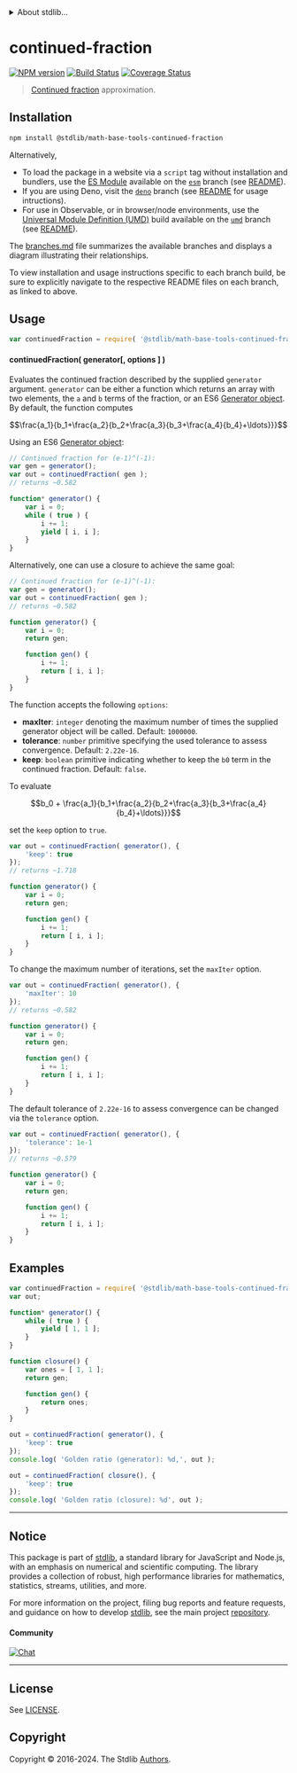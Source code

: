 <!--

@license Apache-2.0

Copyright (c) 2018 The Stdlib Authors.

Licensed under the Apache License, Version 2.0 (the "License");
you may not use this file except in compliance with the License.
You may obtain a copy of the License at

   http://www.apache.org/licenses/LICENSE-2.0

Unless required by applicable law or agreed to in writing, software
distributed under the License is distributed on an "AS IS" BASIS,
WITHOUT WARRANTIES OR CONDITIONS OF ANY KIND, either express or implied.
See the License for the specific language governing permissions and
limitations under the License.

-->


<details>
  <summary>
    About stdlib...
  </summary>
  <p>We believe in a future in which the web is a preferred environment for numerical computation. To help realize this future, we've built stdlib. stdlib is a standard library, with an emphasis on numerical and scientific computation, written in JavaScript (and C) for execution in browsers and in Node.js.</p>
  <p>The library is fully decomposable, being architected in such a way that you can swap out and mix and match APIs and functionality to cater to your exact preferences and use cases.</p>
  <p>When you use stdlib, you can be absolutely certain that you are using the most thorough, rigorous, well-written, studied, documented, tested, measured, and high-quality code out there.</p>
  <p>To join us in bringing numerical computing to the web, get started by checking us out on <a href="https://github.com/stdlib-js/stdlib">GitHub</a>, and please consider <a href="https://opencollective.com/stdlib">financially supporting stdlib</a>. We greatly appreciate your continued support!</p>
</details>

# continued-fraction

[![NPM version][npm-image]][npm-url] [![Build Status][test-image]][test-url] [![Coverage Status][coverage-image]][coverage-url] <!-- [![dependencies][dependencies-image]][dependencies-url] -->

> [Continued fraction][continued-fraction] approximation.

<section class="installation">

## Installation

```bash
npm install @stdlib/math-base-tools-continued-fraction
```

Alternatively,

-   To load the package in a website via a `script` tag without installation and bundlers, use the [ES Module][es-module] available on the [`esm`][esm-url] branch (see [README][esm-readme]).
-   If you are using Deno, visit the [`deno`][deno-url] branch (see [README][deno-readme] for usage intructions).
-   For use in Observable, or in browser/node environments, use the [Universal Module Definition (UMD)][umd] build available on the [`umd`][umd-url] branch (see [README][umd-readme]).

The [branches.md][branches-url] file summarizes the available branches and displays a diagram illustrating their relationships.

To view installation and usage instructions specific to each branch build, be sure to explicitly navigate to the respective README files on each branch, as linked to above.

</section>

<section class="usage">

## Usage

```javascript
var continuedFraction = require( '@stdlib/math-base-tools-continued-fraction' );
```

#### continuedFraction( generator\[, options ] )

Evaluates the continued fraction described by the supplied `generator` argument. `generator` can be either a function which returns an array with two elements, the `a` and `b` terms of the fraction, or an ES6 [Generator object][es6-generator]. By default, the function computes

<!-- <equation class="equation" label="eq:continued_fraction_a" align="center" raw="\frac{a_1}{b_1+\frac{a_2}{b_2+\frac{a_3}{b_3+\frac{a_4}{b_4}+\ldots}}}" alt="Continued fraction without leading b_0 term"> -->

```math
\frac{a_1}{b_1+\frac{a_2}{b_2+\frac{a_3}{b_3+\frac{a_4}{b_4}+\ldots}}}
```

<!-- <div class="equation" align="center" data-raw-text="\frac{a_1}{b_1+\frac{a_2}{b_2+\frac{a_3}{b_3+\frac{a_4}{b_4}+\ldots}}}" data-equation="eq:continued_fraction_a">
    <img src="https://cdn.jsdelivr.net/gh/stdlib-js/stdlib@bb29798906e119fcb2af99e94b60407a270c9b32/lib/node_modules/@stdlib/math/base/tools/continued-fraction/docs/img/equation_continued_fraction_a.svg" alt="Continued fraction without leading b_0 term">
    <br>
</div> -->

<!-- </equation> -->

Using an ES6 [Generator object][es6-generator]:

<!-- eslint-disable no-restricted-syntax, node/no-unsupported-features/es-syntax -->

```javascript
// Continued fraction for (e-1)^(-1):
var gen = generator();
var out = continuedFraction( gen );
// returns ~0.582

function* generator() {
    var i = 0;
    while ( true ) {
        i += 1;
        yield [ i, i ];
    }
}
```

Alternatively, one can use a closure to achieve the same goal:

```javascript
// Continued fraction for (e-1)^(-1):
var gen = generator();
var out = continuedFraction( gen );
// returns ~0.582

function generator() {
    var i = 0;
    return gen;

    function gen() {
        i += 1;
        return [ i, i ];
    }
}
```

The function accepts the following `options`:

-   **maxIter**: `integer` denoting the maximum number of times the supplied generator object will be called. Default: `1000000`.
-   **tolerance**: `number` primitive specifying the used tolerance to assess convergence. Default: `2.22e-16`.
-   **keep**: `boolean` primitive indicating whether to keep the `b0` term in the continued fraction. Default: `false`.

To evaluate

<!-- <equation class="equation" label="eq:continued_fraction_b" align="center" raw="b_0 + \frac{a_1}{b_1+\frac{a_2}{b_2+\frac{a_3}{b_3+\frac{a_4}{b_4}+\ldots}}}" alt="Continued fraction with leading b_0 term"> -->

```math
b_0 + \frac{a_1}{b_1+\frac{a_2}{b_2+\frac{a_3}{b_3+\frac{a_4}{b_4}+\ldots}}}
```

<!-- <div class="equation" align="center" data-raw-text="b_0 + \frac{a_1}{b_1+\frac{a_2}{b_2+\frac{a_3}{b_3+\frac{a_4}{b_4}+\ldots}}}" data-equation="eq:continued_fraction_b">
    <img src="https://cdn.jsdelivr.net/gh/stdlib-js/stdlib@bb29798906e119fcb2af99e94b60407a270c9b32/lib/node_modules/@stdlib/math/base/tools/continued-fraction/docs/img/equation_continued_fraction_b.svg" alt="Continued fraction with leading b_0 term">
    <br>
</div> -->

<!-- </equation> -->

set the `keep` option to `true`.

```javascript
var out = continuedFraction( generator(), {
    'keep': true
});
// returns ~1.718

function generator() {
    var i = 0;
    return gen;

    function gen() {
        i += 1;
        return [ i, i ];
    }
}
```

To change the maximum number of iterations, set the `maxIter` option.

```javascript
var out = continuedFraction( generator(), {
    'maxIter': 10
});
// returns ~0.582

function generator() {
    var i = 0;
    return gen;

    function gen() {
        i += 1;
        return [ i, i ];
    }
}
```

The default tolerance of `2.22e-16` to assess convergence can be changed via the `tolerance` option.

```javascript
var out = continuedFraction( generator(), {
    'tolerance': 1e-1
});
// returns ~0.579

function generator() {
    var i = 0;
    return gen;

    function gen() {
        i += 1;
        return [ i, i ];
    }
}
```

</section>

<!-- /.usage -->

<section class="examples">

## Examples

<!-- eslint-disable no-restricted-syntax, node/no-unsupported-features/es-syntax -->

<!-- eslint no-undef: "error" -->

```javascript
var continuedFraction = require( '@stdlib/math-base-tools-continued-fraction' );
var out;

function* generator() {
    while ( true ) {
        yield [ 1, 1 ];
    }
}

function closure() {
    var ones = [ 1, 1 ];
    return gen;

    function gen() {
        return ones;
    }
}

out = continuedFraction( generator(), {
    'keep': true
});
console.log( 'Golden ratio (generator): %d,', out );

out = continuedFraction( closure(), {
    'keep': true
});
console.log( 'Golden ratio (closure): %d', out );
```

</section>

<!-- /.examples -->

<!-- Section for related `stdlib` packages. Do not manually edit this section, as it is automatically populated. -->

<section class="related">

</section>

<!-- /.related -->

<!-- Section for all links. Make sure to keep an empty line after the `section` element and another before the `/section` close. -->


<section class="main-repo" >

* * *

## Notice

This package is part of [stdlib][stdlib], a standard library for JavaScript and Node.js, with an emphasis on numerical and scientific computing. The library provides a collection of robust, high performance libraries for mathematics, statistics, streams, utilities, and more.

For more information on the project, filing bug reports and feature requests, and guidance on how to develop [stdlib][stdlib], see the main project [repository][stdlib].

#### Community

[![Chat][chat-image]][chat-url]

---

## License

See [LICENSE][stdlib-license].


## Copyright

Copyright &copy; 2016-2024. The Stdlib [Authors][stdlib-authors].

</section>

<!-- /.stdlib -->

<!-- Section for all links. Make sure to keep an empty line after the `section` element and another before the `/section` close. -->

<section class="links">

[npm-image]: http://img.shields.io/npm/v/@stdlib/math-base-tools-continued-fraction.svg
[npm-url]: https://npmjs.org/package/@stdlib/math-base-tools-continued-fraction

[test-image]: https://github.com/stdlib-js/math-base-tools-continued-fraction/actions/workflows/test.yml/badge.svg?branch=v0.2.2
[test-url]: https://github.com/stdlib-js/math-base-tools-continued-fraction/actions/workflows/test.yml?query=branch:v0.2.2

[coverage-image]: https://img.shields.io/codecov/c/github/stdlib-js/math-base-tools-continued-fraction/main.svg
[coverage-url]: https://codecov.io/github/stdlib-js/math-base-tools-continued-fraction?branch=main

<!--

[dependencies-image]: https://img.shields.io/david/stdlib-js/math-base-tools-continued-fraction.svg
[dependencies-url]: https://david-dm.org/stdlib-js/math-base-tools-continued-fraction/main

-->

[chat-image]: https://img.shields.io/gitter/room/stdlib-js/stdlib.svg
[chat-url]: https://app.gitter.im/#/room/#stdlib-js_stdlib:gitter.im

[stdlib]: https://github.com/stdlib-js/stdlib

[stdlib-authors]: https://github.com/stdlib-js/stdlib/graphs/contributors

[umd]: https://github.com/umdjs/umd
[es-module]: https://developer.mozilla.org/en-US/docs/Web/JavaScript/Guide/Modules

[deno-url]: https://github.com/stdlib-js/math-base-tools-continued-fraction/tree/deno
[deno-readme]: https://github.com/stdlib-js/math-base-tools-continued-fraction/blob/deno/README.md
[umd-url]: https://github.com/stdlib-js/math-base-tools-continued-fraction/tree/umd
[umd-readme]: https://github.com/stdlib-js/math-base-tools-continued-fraction/blob/umd/README.md
[esm-url]: https://github.com/stdlib-js/math-base-tools-continued-fraction/tree/esm
[esm-readme]: https://github.com/stdlib-js/math-base-tools-continued-fraction/blob/esm/README.md
[branches-url]: https://github.com/stdlib-js/math-base-tools-continued-fraction/blob/main/branches.md

[stdlib-license]: https://raw.githubusercontent.com/stdlib-js/math-base-tools-continued-fraction/main/LICENSE

[continued-fraction]: https://en.wikipedia.org/wiki/Continued_fraction

[es6-generator]: https://developer.mozilla.org/en-US/docs/Web/JavaScript/Reference/Statements/function*

</section>

<!-- /.links -->
